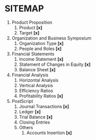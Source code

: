 # SITEMAP
1. Product Proposition
    1. Product **[x]**
    2. Target **[x]**
1. Organization and Business Symposium
    1. Organization Type **[x]**
    1. People and Roles **[x]**
1. Financial Statements
    1. Income Statement **[x]**
    1. Statement of Changes in Equity **[x]**
    1. Balance Sheet **[x]**
1. Financial Analysis
    1. Horizontal Analysis
    1. Vertical Analysis
    1. Efficiency Ratios
    1. Profitability Ratios **[x]**
1. PostScript
    1. Journal Transactions **[x]**
    1. Ledger **[x]**
    1. Trial Balance **[x]**
    1. Closing Entries
    1. Others
        1. Accounts Insertion **[x]**